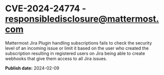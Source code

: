 # CVE-2024-24774 - responsibledisclosure@mattermost.com

Mattermost Jira Plugin handling subscriptions fails to check the security level of an incoming issue or limit it based on the user who created the subscription resulting in registered users on Jira being able to create webhooks that give them access to all Jira issues.



**Publish date:** 2024-02-09
